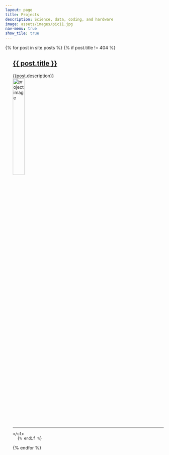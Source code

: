 ```yaml
---
layout: page
title: Projects
description: Science, data, coding, and hardware
image: assets/images/pic11.jpg
nav-menu: true
show_tile: true
---
```




  {% for post in site.posts %}
      {% if post.title != 404 %}
  <ul>
     <a href="{{ post.url }}">  <h2>{{ post.title }}</h2> </a>
      {{post.description}}
      <br/>
      <a href="{{ post.url }}">
        <img src="{{post.image}}" alt="project image" style="width:28%;height:28%;"> 
      </a>

<hr>



    
    </ul>
      {% endif %}
  {% endfor %}


